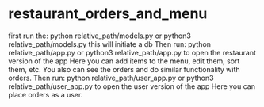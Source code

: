 # restaurant_orders_and_menu

first run the:
python relative_path/models.py or python3 relative_path/models.py
this will initiate a db
Then run:
python relative_path/app.py or python3 relative_path/app.py
to open the restaurant version of the app
Here you can add items to the menu, edit them, sort them, etc. 
You also can see the orders and do similar functionality with orders.
Then run:
python relative_path/user_app.py or python3 relative_path/user_app.py
to open the user version of the app
Here you can place orders as a user.
